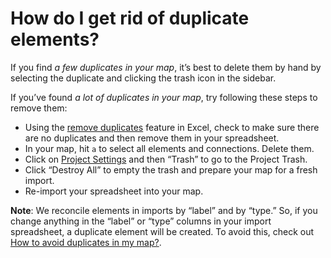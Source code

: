 # How do I get rid of duplicate elements?

If you find _a few duplicates in your map_, it’s best to delete them by hand by selecting the duplicate and clicking the trash icon in the sidebar.

If you’ve found _a lot of duplicates in your map_, try following these steps to remove them:
- Using the [remove duplicates](https://support.office.com/en-us/article/Filter-for-unique-values-or-remove-duplicate-values-ccf664b0-81d6-449b-bbe1-8daaec1e83c2) feature in Excel, check to make sure there are no duplicates and then remove them in your spreadsheet.
- In your map, hit `a` to select all elements and connections. Delete them.
- Click on [Project Settings](/overview/settings.html#locations-of-the-various-settings-menus) and then “Trash” to go to the Project Trash.
- Click “Destroy All” to empty the trash and prepare your map for a fresh import.
- Re-import your spreadsheet into your map.

**Note**: We reconcile elements in imports by “label” and by “type.” So, if you change anything in the “label” or “type” columns in your import spreadsheet, a duplicate element will be created. To avoid this, check out [How to avoid duplicates in my map?](how-do-I-avoid-duplicates-in-imports.md).
